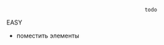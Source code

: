                                                  todo
 EASY
* поместить элементы <script> внизу страницы
* ?????? добавить контакты и обратная связь
* в форме покупки билетов находит обратные маршруты, хотя их нет (дев - ветеранов  \ ветер - дев)
* cascade ALL для покупки билетов теперь добавляется юзер (каждый раз новый)


 MEDIUM
* карта маршрутов на гл странице всплыв окном
* сделать блокирование пользователей (или сброс их паролей)
* scheduleEditor jsp для админа так же не настроен для исправления расписания  в БД
* delete    for stations not working (так как станция и поезда в тч связаны уже не с одной сущностью а с двумя) 
Возможно стоит сначала вывести станцию из маршрута (как и удаление поезда БЕЗ Ппассажиров) и только потом её можно будет удалить без геморроя

 HARD
* привязать дату и время к глобальному поиску на главной странице 
* покупка билетов не только из расписания но и на главной странице, с исп. ajax.
* обработка ошибок на входные данные и обработку данных
* логгирование
* роиск в списке юзеров через джава скрипт (тк в списке пользователей уже есть все имена вытянутые из базы)

                         
                         
                           questions
* мы получили ticketItem. в нем нет всех данных schedule & users. делать поиск в БД и по результатам вытаскивать элементы, а если нет таких юзеров- создавать их, но обрезанных????
* Почему modelMapper превращает объект в null?? (ticketService) потому что смотри таблицу тикетов.!!!


                            featch
* двойная валидация
* spring security
* google map





 